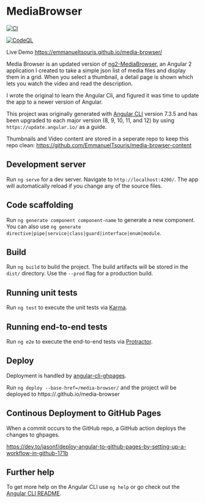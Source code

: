 # MediaBrowser

[![CI](https://github.com/EmmanuelTsouris/media-browser/actions/workflows/main.yml/badge.svg)](https://github.com/EmmanuelTsouris/media-browser/actions/workflows/main.yml)

[![CodeQL](https://github.com/EmmanuelTsouris/media-browser/actions/workflows/codeql-analysis.yml/badge.svg)](https://github.com/EmmanuelTsouris/media-browser/actions/workflows/codeql-analysis.yml)

Live Demo https://emmanueltsouris.github.io/media-browser/

Media Browser is an updated version of [ng2-MediaBrowser](https://github.com/EmmanuelTsouris/ng2-MediaBrowser), an Angular 2 application I created to take a simple json list of media files and display them in a grid. When you select a thumbnail, a detail page is shown which lets you watch the video and read the description.

I wrote the original to learn the Angular Cli, and figured it was time to update the app to a newer version of Angular.

This project was originally generated with [Angular CLI](https://github.com/angular/angular-cli) version 7.3.5 and has been upgraded to each major version (8, 9, 10, 11, and 12) by using `https://update.angular.io/` as a guide.

Thumbnails and Video content are stored in a seperate repo to keep this repo clean: https://github.com/EmmanuelTsouris/media-browser-content

## Development server

Run `ng serve` for a dev server. Navigate to `http://localhost:4200/`. The app will automatically reload if you change any of the source files.

## Code scaffolding

Run `ng generate component component-name` to generate a new component. You can also use `ng generate directive|pipe|service|class|guard|interface|enum|module`.

## Build

Run `ng build` to build the project. The build artifacts will be stored in the `dist/` directory. Use the `--prod` flag for a production build.

## Running unit tests

Run `ng test` to execute the unit tests via [Karma](https://karma-runner.github.io).

## Running end-to-end tests

Run `ng e2e` to execute the end-to-end tests via [Protractor](http://www.protractortest.org/).

## Deploy

Deployment is handled by [angular-cli-ghpages](https://github.com/angular-schule/angular-cli-ghpages).

Run `ng deploy --base-href=/media-browser/` and the project will be deployed to https://<username>.github.io/media-browser

## Continous Deployment to GitHub Pages

When a commit occurs to the GitHub repo, a GitHub action deploys the changes to ghpages.

https://dev.to/jasonf/deploy-angular-to-github-pages-by-setting-up-a-workflow-in-github-171b

## Further help

To get more help on the Angular CLI use `ng help` or go check out the [Angular CLI README](https://github.com/angular/angular-cli/blob/master/README.md).
